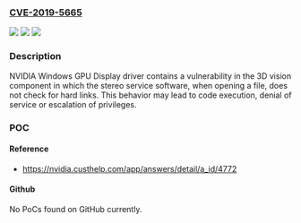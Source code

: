 ### [CVE-2019-5665](https://cve.mitre.org/cgi-bin/cvename.cgi?name=CVE-2019-5665)
![](https://img.shields.io/static/v1?label=Product&message=NVIDIA%20GPU%20Graphics%20Driver&color=blue)
![](https://img.shields.io/static/v1?label=Version&message=n%2Fa&color=blue)
![](https://img.shields.io/static/v1?label=Vulnerability&message=code%20execution%2C%20denial%20of%20service%2C%20escalation%20of%20privileges&color=brighgreen)

### Description

NVIDIA Windows GPU Display driver contains a vulnerability in the 3D vision component in which the stereo service software, when opening a file, does not check for hard links. This behavior may lead to code execution, denial of service or escalation of privileges.

### POC

#### Reference
- https://nvidia.custhelp.com/app/answers/detail/a_id/4772

#### Github
No PoCs found on GitHub currently.

